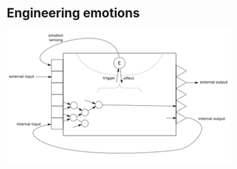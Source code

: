 Engineering emotions
====================

<img src="img/emotion.svg"
     alt="Place of an emotion in an AGI system">
